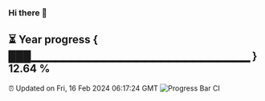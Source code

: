 ### Hi there 👋
⏳ Year progress { ███▁▁▁▁▁▁▁▁▁▁▁▁▁▁▁▁▁▁▁▁▁▁▁▁▁▁▁ } 12.64 %
---
⏰ Updated on Fri, 16 Feb 2024 06:17:24 GMT
![Progress Bar CI](https://github.com/liununu/liununu/workflows/Progress%20Bar%20CI/badge.svg)
